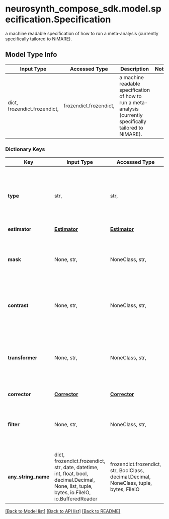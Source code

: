# neurosynth_compose_sdk.model.specification.Specification

a machine readable specification of how to run a meta-analysis (currently specifically tailored to NiMARE).

## Model Type Info
Input Type | Accessed Type | Description | Notes
------------ | ------------- | ------------- | -------------
dict, frozendict.frozendict,  | frozendict.frozendict,  | a machine readable specification of how to run a meta-analysis (currently specifically tailored to NiMARE). | 

### Dictionary Keys
Key | Input Type | Accessed Type | Description | Notes
------------ | ------------- | ------------- | ------------- | -------------
**type** | str,  | str,  | the type of meta-analysis being run, typically either cbma or ibma, but others may become available in the future. | [optional] 
**estimator** | [**Estimator**](Estimator.md) | [**Estimator**](Estimator.md) |  | [optional] 
**mask** | None, str,  | NoneClass, str,  | a string representing a binary nifti file to select which voxels a user wants to include in the analysis. | [optional] 
**contrast** | None, str,  | NoneClass, str,  | underspecified selection of columns to contrast (TODO, make better). | [optional] 
**transformer** | None, str,  | NoneClass, str,  | A transformation applied to column(s) (e.g., binarize based on a threshold). This is likely to become deprecated. | [optional] 
**corrector** | [**Corrector**](Corrector.md) | [**Corrector**](Corrector.md) |  | [optional] 
**filter** | None, str,  | NoneClass, str,  | a boolean column from annotations selecting which analyses to include in the meta-analysis | [optional] 
**any_string_name** | dict, frozendict.frozendict, str, date, datetime, int, float, bool, decimal.Decimal, None, list, tuple, bytes, io.FileIO, io.BufferedReader | frozendict.frozendict, str, BoolClass, decimal.Decimal, NoneClass, tuple, bytes, FileIO | any string name can be used but the value must be the correct type | [optional]

[[Back to Model list]](../../README.md#documentation-for-models) [[Back to API list]](../../README.md#documentation-for-api-endpoints) [[Back to README]](../../README.md)

